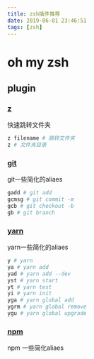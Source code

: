 ```yaml
---
title: zsh插件推荐
date: 2019-06-01 23:46:51
tags: [zsh]
---
```

# oh my zsh
## plugin

### [z](https://github.com/agkozak/zsh-z)
快速跳转文件夹

```bash
z filename # 跳转文件夹
z # 文件夹目录
```

### [git](https://github.com/robbyrussell/oh-my-zsh/blob/master/plugins/git/git.plugin.zsh)

git一些简化的aliaes

```bash
gadd # git add
gcmsg # git commit -m
gcb # git checkout -b
gb # git branch
```


### [yarn](https://github.com/robbyrussell/oh-my-zsh/tree/master/plugins/yarn)

yarn一些简化的aliaes

```bash
y # yarn
ya # yarn add
yad # yarn add --dev
yst # yarn start
yt # yarn test
yi # yarn init
yga # yarn global add	
ygrm # yarn global remove
ygu # yarn global upgrade
```

### [npm](https://github.com/robbyrussell/oh-my-zsh/tree/master/plugins/npm)


npm 一些简化aliaes
